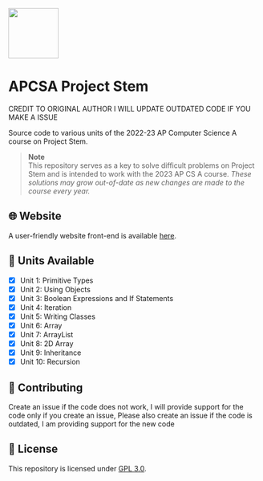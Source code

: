 <p><img src="https://raw.githubusercontent.com/ricky8k/APCSA-ProjectStem/main/docs/static/icon.png" width="100"></p>

# APCSA Project Stem

CREDIT TO ORIGINAL AUTHOR
I WILL UPDATE OUTDATED CODE IF YOU MAKE A ISSUE

Source code to various units of the 2022-23 AP Computer Science A course on Project Stem.

> **Note**  
> This repository serves as a key to solve difficult problems on Project Stem and is intended to work with the 2023 AP CS A course. *These solutions may grow out-of-date as new changes are made to the course every year.*

## 🌐 Website

A user-friendly website front-end is available [here](https://ricky8k.github.io/APCSA-ProjectStem/).
  
## 📃 Units Available

- [X] Unit 1: Primitive Types
- [X] Unit 2: Using Objects
- [X] Unit 3: Boolean Expressions and If Statements
- [X] Unit 4: Iteration
- [X] Unit 5: Writing Classes
- [X] Unit 6: Array
- [X] Unit 7: ArrayList
- [X] Unit 8: 2D Array
- [X] Unit 9: Inheritance
- [X] Unit 10: Recursion

## 📝 Contributing

Create an issue if the code does not work, I will provide support for the code only if you create an issue, 
Please also create an issue if the code is outdated, I am providing support for the new code

## 📜 License

This repository is licensed under [GPL 3.0](https://raw.githubusercontent.com/ricky8k/APCSA-ProjectStem/main/LICENSE).
